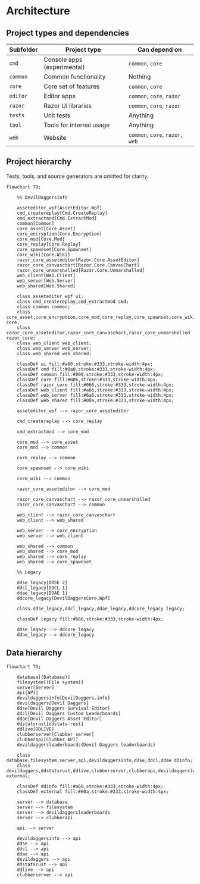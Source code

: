 # Architecture

## Project types and dependencies

| **Subfolder** | **Project type**            | **Can depend on**                |
|---------------|-----------------------------|----------------------------------|
| `cmd`         | Console apps (experimental) | `common`, `core`                 |
| `common`      | Common functionality        | Nothing                          |
| `core`        | Core set of features        | `common`, `core`                 |
| `editor`      | Editor apps                 | `common`, `core`, `razor`        |
| `razor`       | Razor UI libraries          | `common`, `core`, `razor`        |
| `tests`       | Unit tests                  | Anything                         |
| `tool`        | Tools for internal usage    | Anything                         |
| `web`         | Website                     | `common`, `core`, `razor`, `web` |

## Project hierarchy

Tests, tools, and source generators are omitted for clarity.

```mermaid
flowchart TD;

	%% DevilDaggersInfo

    asseteditor_wpf[AssetEditor.Wpf]
    cmd_createreplay[Cmd.CreateReplay]
    cmd_extractmod[Cmd.ExtractMod]
    common[Common]
    core_asset[Core.Asset]
    core_encryption[Core.Encryption]
    core_mod[Core.Mod]
    core_replay[Core.Replay]
    core_spawnset[Core.Spawnset]
    core_wiki[Core.Wiki]
    razor_core_asseteditor[Razor.Core.AssetEditor]
    razor_core_canvaschart[Razor.Core.CanvasChart]
    razor_core_unmarshalled[Razor.Core.Unmarshalled]
    web_client[Web.Client]
    web_server[Web.Server]
    web_shared[Web.Shared]
	
	class asseteditor_wpf ui;
	class cmd_createreplay,cmd_extractmod cmd;
	class common common;
	class core_asset,core_encryption,core_mod,core_replay,core_spawnset,core_wiki core;
	class razor_core_asseteditor,razor_core_canvaschart,razor_core_unmarshalled razor_core;
	class web_client web_client;
	class web_server web_server;
	class web_shared web_shared;

    classDef ui fill:#a00,stroke:#333,stroke-width:4px;
    classDef cmd fill:#0a0,stroke:#333,stroke-width:4px;
    classDef common fill:#000,stroke:#333,stroke-width:4px;
    classDef core fill:#006,stroke:#333,stroke-width:4px;
    classDef razor_core fill:#066,stroke:#333,stroke-width:4px;
    classDef web_client fill:#a66,stroke:#333,stroke-width:4px;
    classDef web_server fill:#6a6,stroke:#333,stroke-width:4px;
    classDef web_shared fill:#00a,stroke:#333,stroke-width:4px;

	asseteditor_wpf --> razor_core_asseteditor

	cmd_createreplay --> core_replay
	
	cmd_extractmod --> core_mod
	
	core_mod --> core_asset
	core_mod --> common
	
	core_replay --> common
	
	core_spawnset --> core_wiki
	
	core_wiki --> common
	
	razor_core_asseteditor --> core_mod
	
	razor_core_canvaschart --> razor_core_unmarshalled
	razor_core_canvaschart --> common

	web_client --> razor_core_canvaschart
	web_client --> web_shared
	
	web_server --> core_encryption
	web_server --> web_client
	
	web_shared --> common
	web_shared --> core_mod
	web_shared --> core_replay
	web_shared --> core_spawnset
	
	%% Legacy

	ddse_legacy[DDSE 2]
	ddcl_legacy[DDCL 1]
	ddae_legacy[DDAE 1]
	ddcore_legacy[DevilDaggersCore.Wpf]

	class ddse_legacy,ddcl_legacy,ddae_legacy,ddcore_legacy legacy;

	classDef legacy fill:#666,stroke:#333,stroke-width:4px;
	
	ddse_legacy --> ddcore_legacy
	ddae_legacy --> ddcore_legacy
```

## Data hierarchy

```mermaid
flowchart TD;

    database[(Database)]
    filesystem[(File system)]
    server[Server]
    api[API]
	devildaggersinfo[DevilDaggers.info]
    devildaggers[Devil Daggers]
    ddse[Devil Daggers Survival Editor]
    ddcl[Devil Daggers Custom Leaderboards]
    ddae[Devil Daggers Asset Editor]
    ddstatsrust[ddstats-rust]
    ddlive[DDLIVE]
    clubberserver[Clubber server]
    clubberapi[Clubber API]
	devildaggersleaderboards{Devil Daggers leaderboards}
	
	class database,filesystem,server,api,devildaggersinfo,ddse,ddcl,ddae ddinfo;
	class devildaggers,ddstatsrust,ddlive,clubberserver,clubberapi,devildaggersleaderboards external;

    classDef ddinfo fill:#a60,stroke:#333,stroke-width:4px;
    classDef external fill:#60a,stroke:#333,stroke-width:4px;
	
	server --> database
	server --> filesystem
	server --> devildaggersleaderboards
	server --> clubberapi

	api --> server

	devildaggersinfo --> api
	ddse --> api
	ddcl --> api
	ddae --> api
	devildaggers --> api
	ddstatsrust --> api
	ddlive --> api
	clubberserver --> api
```
